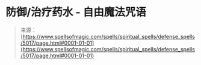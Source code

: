 <!--yml

category: 未分类

date: 2024-06-12 18:39:00

-->

# 防御/治疗药水 - 自由魔法咒语

> 来源：[https://www.spellsofmagic.com/spells/spiritual_spells/defense_spells/5017/page.html#0001-01-01](https://www.spellsofmagic.com/spells/spiritual_spells/defense_spells/5017/page.html#0001-01-01)

